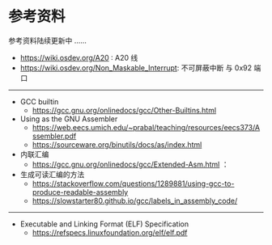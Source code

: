 # 参考资料

参考资料陆续更新中 ……

- <https://wiki.osdev.org/A20> : A20 线
- <https://wiki.osdev.org/Non_Maskable_Interrupt>: 不可屏蔽中断 与 0x92 端口

---

- GCC builtin 
    - <https://gcc.gnu.org/onlinedocs/gcc/Other-Builtins.html>
- Using as the GNU Assembler
    - <https://web.eecs.umich.edu/~prabal/teaching/resources/eecs373/Assembler.pdf>
    - <https://sourceware.org/binutils/docs/as/index.html>
- 内联汇编
    - <https://gcc.gnu.org/onlinedocs/gcc/Extended-Asm.html> ：
- 生成可读汇编的方法
    - <https://stackoverflow.com/questions/1289881/using-gcc-to-produce-readable-assembly>
    - <https://slowstarter80.github.io/gcc/labels_in_assembly_code/>

---

- Executable and Linking Format (ELF) Specification
    - <https://refspecs.linuxfoundation.org/elf/elf.pdf>